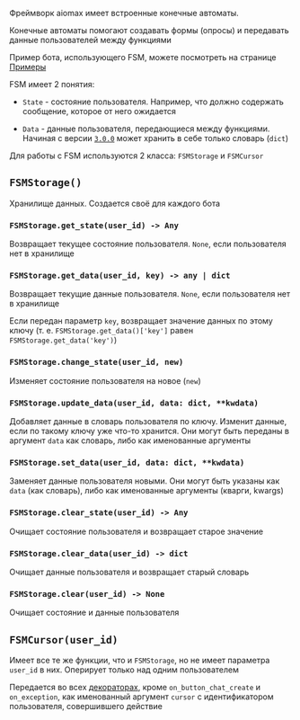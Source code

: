 Фреймворк aiomax имеет встроенные конечные автоматы.

Конечные автоматы помогают создавать формы (опросы) и передавать данные пользователей между функциями

Пример бота, использующего FSM, можете посмотреть на странице [Примеры](Примеры)

FSM имеет 2 понятия:

- `State` - состояние пользователя. Например, что должно содержать сообщение, которое от него ожидается

- `Data` - данные пользователя, передающиеся между функциями. Начиная с версии [`3.0.0`](<Переход с версии 2.x на 3.x>) может хранить в себе только словарь (`dict`)

Для работы с FSM используются 2 класса: `FSMStorage` и `FSMCursor`

## `FSMStorage()`

Хранилище данных. Создается своё для каждого бота

### `FSMStorage.get_state(user_id) -> Any`

Возвращает текущее состояние пользователя. `None`, если пользователя нет в хранилище

### `FSMStorage.get_data(user_id, key) -> any | dict`

Возвращает текущие данные пользователя. `None`, если пользователя нет в хранилище

Если передан параметр `key`, возвращает значение данных по этому ключу (т. е. `FSMStorage.get_data()['key']` равен `FSMStorage.get_data('key')`)

### `FSMStorage.change_state(user_id, new)`

Изменяет состояние пользователя на новое (`new`)

### `FSMStorage.update_data(user_id, data: dict, **kwdata)`

Добавляет данные в словарь пользователя по ключу. Изменит данные, если по такому ключу уже что-то хранится. Они могут быть переданы в аргумент `data` как словарь, либо как именованные аргументы

### `FSMStorage.set_data(user_id, data: dict, **kwdata)`

Заменяет данные пользователя новыми. Они могут быть указаны как `data` (как словарь), либо как именованные аргументы (кварги, kwargs)

### `FSMStorage.clear_state(user_id) -> Any`

Очищает состояние пользователя и возвращает старое значение

### `FSMStorage.clear_data(user_id) -> dict`

Очищает данные пользователя и возвращает старый словарь

### `FSMStorage.clear(user_id) -> None`

Очищает состояние и данные пользователя

## `FSMCursor(user_id)`

Имеет все те же функции, что и `FSMStorage`, но не имеет параметра `user_id` в них. Оперирует только над одним пользователем

Передается во всех [декораторах](Декораторы), кроме `on_button_chat_create` и `on_exception`, как именованный аргумент `cursor` с идентификатором пользователя, совершившего действие
